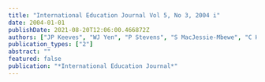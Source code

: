 ```yaml
---
title: "International Education Journal Vol 5, No 3, 2004 i"
date: 2004-01-01
publishDate: 2021-08-20T12:06:00.466872Z
authors: ["JP Keeves", "WJ Yen", "P Stevens", "S MacJessie-Mbewe", "C Hall", "J Kidman", " ..."]
publication_types: ["2"]
abstract: ""
featured: false
publication: "*International Education Journal*"
---
```


